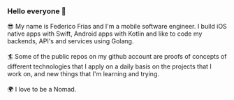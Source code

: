 ### Hello everyone 👋

😎 My name is Federico Frias and I'm a mobile software engineer. I build iOS native apps with Swift, Android apps with Kotlin and like to code my backends, API's and services using Golang.
<br>
<br>
🏄 Some of the public repos on my github account are proofs of concepts of different technologies that I apply on a daily basis on the projects that I work on, and new things that I'm learning and trying.
<br>
<br>
🌍 I love to be a Nomad.

<!--
**fedefrias/fedefrias** is a ✨ _special_ ✨ repository because its `README.md` (this file) appears on your GitHub profile.

Here are some ideas to get you started:

- 🔭 I’m currently working on ...
- 🌱 I’m currently learning ...
- 👯 I’m looking to collaborate on ...
- 🤔 I’m looking for help with ...
- 💬 Ask me about ...
- 📫 How to reach me: ...
- 😄 Pronouns: ...
- ⚡ Fun fact: ...
-->
